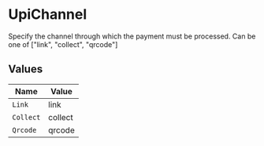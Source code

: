 # UpiChannel

Specify the channel through which the payment must be processed. Can be one of ["link", "collect", "qrcode"]


## Values

| Name      | Value     |
| --------- | --------- |
| `Link`    | link      |
| `Collect` | collect   |
| `Qrcode`  | qrcode    |